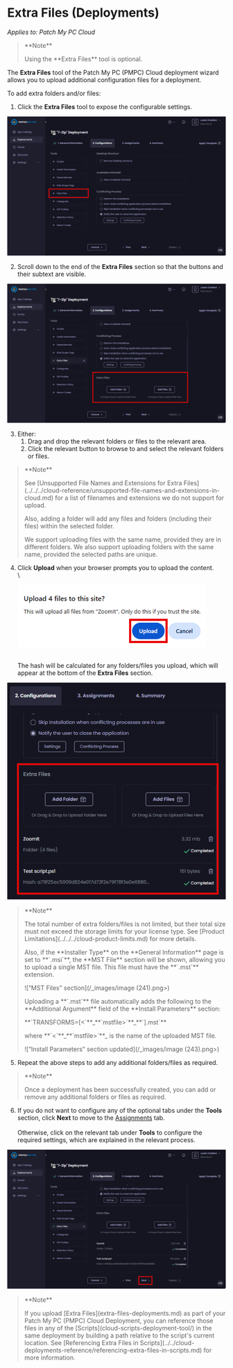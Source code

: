# Extra Files (Deployments)

_Applies to: Patch My PC Cloud_

<blockquote class="wp-block-quote">
<p>**Note**</p>
<p>Using the **Extra Files** tool is optional.</p>
</blockquote>

The **Extra Files** tool of the Patch My PC (PMPC) Cloud deployment wizard allows you to upload additional configuration files for a deployment.

To add extra folders and/or files:

1. Click the **Extra Files** tool to expose the configurable settings.

![Clicking the &#x22;Extra Files&#x22; tool](/_images/image-(82).png "Clicking the &#x22;Extra Files&#x22; tool")

2. Scroll down to the end of the **Extra Files** section so that the buttons and their subtext are visible.

![Scrolling down to the end of the &#x22;Extra Files&#x22; section so that the buttons and their subtext are visible](/_images/image-(83).png "Scrolling down to the end of the &#x22;Extra Files&#x22; section so that the buttons and their subtext are visible")

3. Either:
   1. Drag and drop the relevant folders or files to the relevant area.
   2. Click the relevant button to browse to and select the relevant folders or files.

<blockquote class="wp-block-quote">
<p>**Note**</p>
<p>See [Unsupported File Names and Extensions for Extra Files](../../../cloud-reference/unsupported-file-names-and-extensions-in-cloud.md) for a list of filenames and extensions we do not support for upload.</p>
<p>Also, adding a folder will add any files and folders (including their files) within the selected folder.</p>
<p>We support uploading files with the same name, provided they are in different folders. We also support uploading folders with the same name, provided the selected paths are unique.</p>
</blockquote>

4.  Click **Upload** when your browser prompts you to upload the content.\
    \


    ![Clicking &#x22;Upload&#x22; when prompted to upload the content](/_images/image-(146).png "Clicking &#x22;Upload&#x22; when prompted to upload the content")

    \
    The hash will be calculated for any folders/files you upload, which will appear at the bottom of the **Extra Files** section.

![Additional folders/files to be uploaded appearing at the bottom of the “Extra Files” section](/_images/image-(84).png "Additional folders/files to be uploaded appearing at the bottom of the “Extra Files” section")

<blockquote class="wp-block-quote">
<p>**Note**</p>
<p>The total number of extra folders/files is not limited, but their total size must not exceed the storage limits for your license type. See [Product Limitations](../../../cloud-product-limits.md)  for more details.</p>
<p>Also, if the **Installer Type** on the **General Information** page is set to **`.msi`**, the **MST File** section will be shown, allowing you to upload a single MST file. This file must have the **`.mst`** extension.</p>
<p>![“MST Files” section](/_images/image (241).png>)</p>
<p>Uploading a **`.mst`** file automatically adds the following to the **Additional Argument** field of the **Install Parameters** section:</p>
<p>**`TRANSFORMS=[<`**_**`mstfile>`**_**`].mst`**</p>
<p>where **`<`**_**`mstfile>`**_ is the name of the uploaded MST file.</p>
<p>![“Install Parameters” section updated](/_images/image (243).png>)</p>
</blockquote>

5. Repeat the above steps to add any additional folders/files as required.

<blockquote class="wp-block-quote">
<p>**Note**</p>
<p>Once a deployment has been successfully created, you can add or remove any additional folders or files as required.</p>
</blockquote>

6. If you do not want to configure any of the optional tabs under the **Tools** section, click **Next** to move to the [Assignments](../cloud-assignments-deployment-tab.md) tab.\
   \
   Otherwise, click on the relevant tab under **Tools** to configure the required settings, which are explained in the relevant process.

![Clicking &#x22;Next&#x22; to move to the &#x22;Assignments&#x22; page](/_images/image-(85).png "Clicking &#x22;Next&#x22; to move to the &#x22;Assignments&#x22; page")

<blockquote class="wp-block-quote">
<p>**Note**</p>
<p>If you upload [Extra Files](extra-files-deployments.md) as part of your Patch My PC (PMPC) Cloud Deployment, you can reference those files in any of the [Scripts](cloud-scripts-deployment-tool/) in the same deployment by building a path relative to the script's current location. See [Referencing Extra Files in Scripts](../../cloud-deployments-reference/referencing-extra-files-in-scripts.md) for more information.</p>
</blockquote>